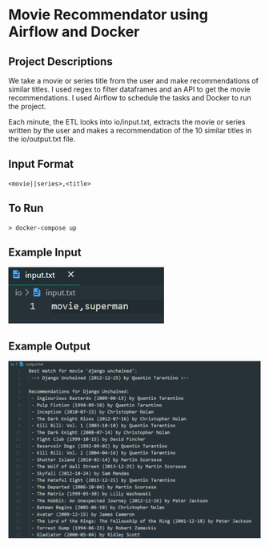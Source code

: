 # Movie Recommendator using Airflow and Docker

## Project Descriptions
We take a movie or series title from the user and make recommendations of similar titles. I used regex to filter dataframes and
an API to get the movie recommendations. I used Airflow to schedule the tasks and Docker to run the project.

Each minute, the ETL looks into io/input.txt, extracts the movie or series written by the user and makes a recommendation of the 10 similar
titles in the io/output.txt file.

## Input Format
    <movie||series>,<title>


## To Run
    > docker-compose up

## Example Input
![Input](data/input.jpeg)

## Example Output
![Output](data/output.jpeg)
